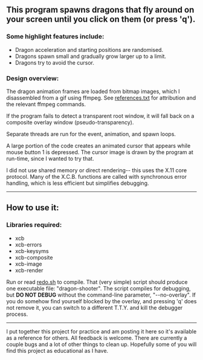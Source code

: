 ## This program spawns dragons that fly around on your screen until you click on them (or press 'q').

### Some highlight features include:
- Dragon acceleration and starting positions are randomised.
- Dragons spawn small and gradually grow larger up to a limit.
- Dragons try to avoid the cursor.

### Design overview:

The dragon animation frames are loaded from bitmap images, which I disassembled from a gif using ffmpeg. See [references.txt](assets/references.txt) for attribution and the relevant ffmpeg commands.

If the program fails to detect a transparent root window, it will fall back on a composite overlay window (pseudo-transparency).

Separate threads are run for the event, animation, and spawn loops.

A large portion of the code creates an animated cursor that appears while mouse button 1 is depressed. The cursor image is drawn by the program at run-time, since I wanted to try that.

I did not use shared memory or direct rendering-- this uses the X.11 core protocol. Many of the X.C.B. functions are called with synchronous error handling, which is less efficient but simplifies debugging.

---

## How to use it:

### Libraries required:
- xcb
- xcb-errors
- xcb-keysyms
- xcb-composite
- xcb-image
- xcb-render

Run or read [redo.sh](redo.sh) to compile. That (very simple) script should produce one executable file: "dragon-shooter". The script compiles for debugging, but **DO NOT DEBUG** without the command-line parameter, "--no-overlay". If you do somehow find yourself blocked by the overlay, and pressing 'q' does not remove it, you can switch to a different T.T.Y. and kill the debugger process.

---

I put together this project for practice and am posting it here so it's available as a reference for others. All feedback is welcome. There are currently a couple bugs and a lot of other things to clean up. Hopefully some of you will find this project as educational as I have.

